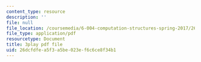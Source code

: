 ```yaml
---
content_type: resource
description: ''
file: null
file_location: /coursemedia/6-004-computation-structures-spring-2017/26dcfdfea5f3a5be023ef6c6ce8f34b1_GBL28_Tw6UQ.pdf
file_type: application/pdf
resourcetype: Document
title: 3play pdf file
uid: 26dcfdfe-a5f3-a5be-023e-f6c6ce8f34b1
---
```

